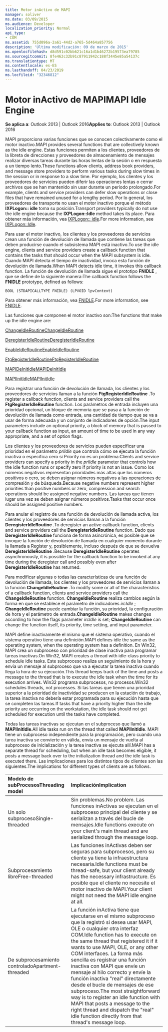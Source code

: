 ```yaml
---
title: Motor inActivo de MAPI
manager: soliver
ms.date: 03/09/2015
ms.audience: Developer
localization_priority: Normal
api_type:
- COM
ms.assetid: 755d096a-2a61-44d2-a765-5d464a857756
description: 'Última modificación: 09 de marzo de 2015'
ms.openlocfilehash: d8d591c02bb621c16a1d1b46272b19573ea79785
ms.sourcegitcommit: 8fe462c32b91c87911942c188f3445e85a54137c
ms.translationtype: MT
ms.contentlocale: es-ES
ms.lasthandoff: 04/23/2019
ms.locfileid: "32346812"
---
```

# <a name="mapi-idle-engine"></a><span data-ttu-id="f2715-103">Motor inActivo de MAPI</span><span class="sxs-lookup"><span data-stu-id="f2715-103">MAPI Idle Engine</span></span>

  
  
<span data-ttu-id="f2715-104">**Se aplica a**: Outlook 2013 | Outlook 2016</span><span class="sxs-lookup"><span data-stu-id="f2715-104">**Applies to**: Outlook 2013 | Outlook 2016</span></span> 
  
<span data-ttu-id="f2715-105">MAPI proporciona varias funciones que se conocen colectivamente como el motor inactivo.</span><span class="sxs-lookup"><span data-stu-id="f2715-105">MAPI provides several functions that are collectively known as the idle engine.</span></span> <span data-ttu-id="f2715-106">Estas funciones permiten a los clientes, proveedores de la libreta de direcciones y proveedores de almacenamiento de mensajes realizar diversas tareas durante las horas lentas de la sesión o en respuesta a un tiempo lento.</span><span class="sxs-lookup"><span data-stu-id="f2715-106">These functions allow clients, address book providers, and message store providers to perform various tasks during slow times in the session or in response to a slow time.</span></span> <span data-ttu-id="f2715-107">Por ejemplo, los clientes y los proveedores de servicios pueden diferir las operaciones lentas o cerrar archivos que se han mantenido sin usar durante un período prolongado.</span><span class="sxs-lookup"><span data-stu-id="f2715-107">For example, clients and service providers can defer slow operations or close files that have remained unused for a lengthy period.</span></span> <span data-ttu-id="f2715-108">Por lo general, los proveedores de transporte no usan el motor inactivo porque el método **IXPLogon:: idle** toma su posición.</span><span class="sxs-lookup"><span data-stu-id="f2715-108">Transport providers typically do not use the idle engine because the **IXPLogon::Idle** method takes its place.</span></span> <span data-ttu-id="f2715-109">Para obtener más información, vea [IXPLogon:: idle](ixplogon-idle.md).</span><span class="sxs-lookup"><span data-stu-id="f2715-109">For more information, see [IXPLogon::Idle](ixplogon-idle.md).</span></span>
  
<span data-ttu-id="f2715-110">Para usar el motor inactivo, los clientes y los proveedores de servicios crean una función de devolución de llamada que contiene las tareas que deben producirse cuando el subsistema MAPI está inactivo.</span><span class="sxs-lookup"><span data-stu-id="f2715-110">To use the idle engine, clients and service providers create a callback function that contains the tasks that should occur when the MAPI subsystem is idle.</span></span> <span data-ttu-id="f2715-111">Cuando MAPI detecta el tiempo de inactividad, invoca esta función de devolución de llamada.</span><span class="sxs-lookup"><span data-stu-id="f2715-111">When MAPI detects idle time, it invokes this callback function.</span></span> <span data-ttu-id="f2715-112">La función de devolución de llamada sigue el prototipo **FNIDLE** , que se define de la siguiente manera:</span><span class="sxs-lookup"><span data-stu-id="f2715-112">The callback function follows the **FNIDLE** prototype, defined as follows:</span></span> 
  
 `BOOL (STDAPICALLTYPE FNIDLE) (LPVOID lpvContext)`
  
<span data-ttu-id="f2715-113">Para obtener más información, vea [FNIDLE](fnidle.md).</span><span class="sxs-lookup"><span data-stu-id="f2715-113">For more information, see [FNIDLE](fnidle.md).</span></span>
  
<span data-ttu-id="f2715-114">Las funciones que componen el motor inactivo son:</span><span class="sxs-lookup"><span data-stu-id="f2715-114">The functions that make up the idle engine are:</span></span>
  
[<span data-ttu-id="f2715-115">ChangeIdleRoutine</span><span class="sxs-lookup"><span data-stu-id="f2715-115">ChangeIdleRoutine</span></span>](changeidleroutine.md)
  
[<span data-ttu-id="f2715-116">DeregisterIdleRoutine</span><span class="sxs-lookup"><span data-stu-id="f2715-116">DeregisterIdleRoutine</span></span>](deregisteridleroutine.md)
  
[<span data-ttu-id="f2715-117">EnableIdleRoutine</span><span class="sxs-lookup"><span data-stu-id="f2715-117">EnableIdleRoutine</span></span>](enableidleroutine.md)
  
[<span data-ttu-id="f2715-118">FtgRegisterIdleRoutine</span><span class="sxs-lookup"><span data-stu-id="f2715-118">FtgRegisterIdleRoutine</span></span>](ftgregisteridleroutine.md)
  
[<span data-ttu-id="f2715-119">MAPIDeInitIdle</span><span class="sxs-lookup"><span data-stu-id="f2715-119">MAPIDeInitIdle</span></span>](mapideinitidle.md)
  
[<span data-ttu-id="f2715-120">MAPIInitIdle</span><span class="sxs-lookup"><span data-stu-id="f2715-120">MAPIInitIdle</span></span>](mapiinitidle.md)
  
<span data-ttu-id="f2715-121">Para registrar una función de devolución de llamada, los clientes y los proveedores de servicios llaman a la función **FtgRegisterIdleRoutine** .</span><span class="sxs-lookup"><span data-stu-id="f2715-121">To register a callback function, clients and service providers call the **FtgRegisterIdleRoutine** function.</span></span> <span data-ttu-id="f2715-122">Los parámetros de entrada incluyen una prioridad opcional, un bloque de memoria que se pasa a la función de devolución de llamada como entrada, una cantidad de tiempo que se va a usar de forma adecuada y un conjunto de indicadores de opción.</span><span class="sxs-lookup"><span data-stu-id="f2715-122">The input parameters include an optional priority, a block of memory that is passed to your callback function as input, an amount of time to be used in any way appropriate, and a set of option flags.</span></span> 
  
<span data-ttu-id="f2715-123">Los clientes y los proveedores de servicios pueden especificar una prioridad en el parámetro _priIdle_ que controla cómo se ejecuta la función inactiva o especifica cero si Priority no es un problema.</span><span class="sxs-lookup"><span data-stu-id="f2715-123">Clients and service providers can specify a priority in the  _priIdle_ parameter that controls how the idle function runs or specify zero if priority is not an issue.</span></span> <span data-ttu-id="f2715-124">Como los números negativos representan prioridades más altas que los números positivos o cero, se deben asignar números negativos a las operaciones de compresión y de búsqueda.</span><span class="sxs-lookup"><span data-stu-id="f2715-124">Because negative numbers represent higher priorities than positive numbers or zero, compression and search operations should be assigned negative numbers.</span></span> <span data-ttu-id="f2715-125">Las tareas que tienen lugar una vez se deben asignar números positivos.</span><span class="sxs-lookup"><span data-stu-id="f2715-125">Tasks that occur once should be assigned positive numbers.</span></span> 
  
<span data-ttu-id="f2715-126">Para anular el registro de una función de devolución de llamada activa, los clientes y los proveedores de servicios llaman a la función **DeregisterIdleRoutine** .</span><span class="sxs-lookup"><span data-stu-id="f2715-126">To deregister an active callback function, clients and service providers call the **DeregisterIdleRoutine** function.</span></span> <span data-ttu-id="f2715-127">Dado que **DeregisterIdleRoutine** funciona de forma asincrónica, es posible que se invoque la función de devolución de llamada en cualquier momento durante la llamada a Register y, posiblemente, incluso después de que se devuelva **DeregisterIdleRoutine** .</span><span class="sxs-lookup"><span data-stu-id="f2715-127">Because **DeregisterIdleRoutine** operates asynchronously, it is possible for the callback function to be invoked at any time during the deregister call and possibly even after **DeregisterIdleRoutine** has returned.</span></span> 
  
<span data-ttu-id="f2715-128">Para modificar algunas o todas las características de una función de devolución de llamada, los clientes y los proveedores de servicios llaman a la función **ChangeIdleRoutine** .</span><span class="sxs-lookup"><span data-stu-id="f2715-128">To modify some or all of the characteristics of a callback function, clients and service providers call the **ChangeIdleRoutine** function.</span></span> <span data-ttu-id="f2715-129">**ChangeIdleRoutine** realiza cambios según la forma en que se establece el parámetro de indicadores _ircIdle_ ; **ChangeIdleRoutine** puede cambiar la función, su prioridad, la configuración de hora y el parámetro de entrada.</span><span class="sxs-lookup"><span data-stu-id="f2715-129">**ChangeIdleRoutine** makes changes according to how the flags parameter  _ircIdle_ is set; **ChangeIdleRoutine** can change the function itself, its priority, time setting, and input parameter.</span></span> 
  
<span data-ttu-id="f2715-130">MAPI define inactivamente el mismo que el sistema operativo, cuando el sistema operativo tiene una definición.</span><span class="sxs-lookup"><span data-stu-id="f2715-130">MAPI defines idle the same as the operating system, when the operating system has a definition.</span></span> <span data-ttu-id="f2715-131">En Win32, MAPI crea un subproceso con prioridad de clase inactiva para programar tareas inactivas.</span><span class="sxs-lookup"><span data-stu-id="f2715-131">On Win32, MAPI creates a thread with idle-class priority to schedule idle tasks.</span></span> <span data-ttu-id="f2715-132">Este subproceso realiza un seguimiento de la hora y envía un mensaje al subproceso que va a ejecutar la tarea inactiva cuando llega la hora de su ejecución.</span><span class="sxs-lookup"><span data-stu-id="f2715-132">This thread keeps track of the time and posts a message to the thread that is to execute the idle task when the time for its execution arrives.</span></span> <span data-ttu-id="f2715-133">Win32 programa subprocesos, no procesos.</span><span class="sxs-lookup"><span data-stu-id="f2715-133">Win32 schedules threads, not processes.</span></span> <span data-ttu-id="f2715-134">Si las tareas que tienen una prioridad superior a la prioridad de inactividad se producen en la estación de trabajo, la tarea inactiva no debería estar programada para su ejecución hasta que se completen las tareas.</span><span class="sxs-lookup"><span data-stu-id="f2715-134">If tasks that have a priority higher than the idle priority are occurring on the workstation, the idle task should not get scheduled for execution until the tasks have completed.</span></span> 
  
<span data-ttu-id="f2715-135">Todas las tareas inactivas se ejecutan en el subproceso que llamó a **MAPIInitIdle**.</span><span class="sxs-lookup"><span data-stu-id="f2715-135">All idle tasks run on the thread that called **MAPIInitIdle**.</span></span> <span data-ttu-id="f2715-136">MAPI tiene un subproceso independiente para la programación, pero cuando una tarea inactiva se convierte en válida, envía un mensaje de vuelta al subproceso de inicialización y la tarea inactiva se ejecuta allí.</span><span class="sxs-lookup"><span data-stu-id="f2715-136">MAPI has a separate thread for scheduling, but when an idle task becomes eligible, it posts a message back over to the initialization thread and the idle task is executed there.</span></span> <span data-ttu-id="f2715-137">Las implicaciones para los distintos tipos de clientes son las siguientes.</span><span class="sxs-lookup"><span data-stu-id="f2715-137">The implications for different types of clients are as follows.</span></span>
  
|<span data-ttu-id="f2715-138">**Modelo de subProcesos**</span><span class="sxs-lookup"><span data-stu-id="f2715-138">**Threading model**</span></span>|<span data-ttu-id="f2715-139">**Implicación**</span><span class="sxs-lookup"><span data-stu-id="f2715-139">**Implication**</span></span>|
|:-----|:-----|
|<span data-ttu-id="f2715-140">Un solo subproceso</span><span class="sxs-lookup"><span data-stu-id="f2715-140">Single-threaded</span></span>  <br/> |<span data-ttu-id="f2715-141">Sin problemas.</span><span class="sxs-lookup"><span data-stu-id="f2715-141">No problem.</span></span> <span data-ttu-id="f2715-142">Las funciones inActivas se ejecutan en el subproceso principal del cliente y se serializan a través del bucle de mensajes.</span><span class="sxs-lookup"><span data-stu-id="f2715-142">Idle functions execute on your client's main thread and are serialized through the message loop.</span></span>  <br/> |
|<span data-ttu-id="f2715-143">Subprocesamiento libre</span><span class="sxs-lookup"><span data-stu-id="f2715-143">Free-threaded</span></span>  <br/> |<span data-ttu-id="f2715-144">Las funciones inActivas deben ser seguras para subprocesos, pero su cliente ya tiene la infraestructura necesaria.</span><span class="sxs-lookup"><span data-stu-id="f2715-144">Idle functions must be thread-safe, but your client already has the necessary infrastructure.</span></span> <span data-ttu-id="f2715-145">Es posible que el cliente no necesite el motor inactivo de MAPI.</span><span class="sxs-lookup"><span data-stu-id="f2715-145">Your client might not need the MAPI idle engine at all.</span></span>  <br/> |
|<span data-ttu-id="f2715-146">De subprocesamiento controlado</span><span class="sxs-lookup"><span data-stu-id="f2715-146">Apartment-threaded</span></span>  <br/> |<span data-ttu-id="f2715-147">La función inActiva tiene que ejecutarse en el mismo subproceso que la registró si desea usar MAPI, OLE o cualquier otra interfaz COM.</span><span class="sxs-lookup"><span data-stu-id="f2715-147">Idle function has to execute on the same thread that registered it if it wants to use MAPI, OLE, or any other COM interfaces.</span></span> <span data-ttu-id="f2715-148">La forma más sencilla es registrar una función inactiva con MAPI que envíe un mensaje al hilo correcto y envíe la función inactiva "real" directamente desde el bucle de mensajes de ese subproceso.</span><span class="sxs-lookup"><span data-stu-id="f2715-148">The most straightforward way is to register an idle function with MAPI that posts a message to the right thread and dispatch the "real" idle function directly from that thread's message loop.</span></span>  <br/> |
   

